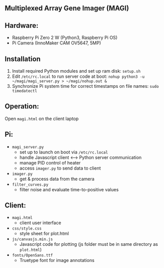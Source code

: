 Multiplexed Array Gene Imager (MAGI)
-

Hardware:
-
* Raspberry Pi Zero 2 W (Python3, Raspberry Pi OS)
* Pi Camera (InnoMaker CAM OV5647, 5MP)

Installation 
-
1. Install required Python modules and set up ram disk:
   `setup.sh`
2. Edit `/etc/rc.local` to run server code at boot:
   `nohup python3 -u ~/magi/magi_server.py > ~/magi/nohup.out &`
3. Synchronize Pi system time for correct timestamps on file names:
   `sudo timedatectl`

Operation:
-
Open `magi.html` on the client laptop

Pi:
-
* `magi_server.py`
	- set up to launch on boot via `/etc/rc.local`
	- handle Javascript client <--> Python server communication
	- manage PID control of heater
	- access `imager.py` to send data to client
* `imager.py`
	- get & process data from the camera
* `filter_curves.py`
	- filter noise and evaluate time-to-positive values

Client:
-
* `magi.html`
	- client user interface
* `css/style.css`
	- style sheet for plot.html
* `js/canvasjs.min.js`
	- Javascript code for plotting (js folder must be in same directory as `plot.html`)
* `fonts/OpenSans.ttf`
	- Truetype font for image annotations
